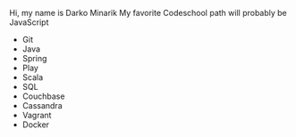 Hi, my name is Darko Minarik
My favorite Codeschool path will probably be JavaScript

* Git
* Java
* Spring
* Play
* Scala
* SQL
* Couchbase
* Cassandra
* Vagrant
* Docker